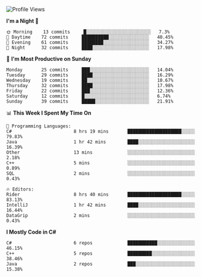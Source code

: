 <!--START_SECTION:waka-->
![Profile Views](http://img.shields.io/badge/Profile%20Views-0-blue)

**I'm a Night 🦉** 

```text
🌞 Morning    13 commits     █░░░░░░░░░░░░░░░░░░░░░░░░   7.3% 
🌆 Daytime    72 commits     ██████████░░░░░░░░░░░░░░░   40.45% 
🌃 Evening    61 commits     ████████░░░░░░░░░░░░░░░░░   34.27% 
🌙 Night      32 commits     ████░░░░░░░░░░░░░░░░░░░░░   17.98%

```
📅 **I'm Most Productive on Sunday** 

```text
Monday       25 commits     ███░░░░░░░░░░░░░░░░░░░░░░   14.04% 
Tuesday      29 commits     ████░░░░░░░░░░░░░░░░░░░░░   16.29% 
Wednesday    19 commits     ██░░░░░░░░░░░░░░░░░░░░░░░   10.67% 
Thursday     32 commits     ████░░░░░░░░░░░░░░░░░░░░░   17.98% 
Friday       22 commits     ███░░░░░░░░░░░░░░░░░░░░░░   12.36% 
Saturday     12 commits     █░░░░░░░░░░░░░░░░░░░░░░░░   6.74% 
Sunday       39 commits     █████░░░░░░░░░░░░░░░░░░░░   21.91%

```


📊 **This Week I Spent My Time On** 

```text
💬 Programming Languages: 
C#                       8 hrs 19 mins       ████████████████████░░░░░   79.83% 
Java                     1 hr 42 mins        ████░░░░░░░░░░░░░░░░░░░░░   16.39% 
Other                    13 mins             ░░░░░░░░░░░░░░░░░░░░░░░░░   2.18% 
C++                      5 mins              ░░░░░░░░░░░░░░░░░░░░░░░░░   0.89% 
SQL                      2 mins              ░░░░░░░░░░░░░░░░░░░░░░░░░   0.43%

🔥 Editors: 
Rider                    8 hrs 40 mins       ████████████████████░░░░░   83.13% 
IntelliJ                 1 hr 42 mins        ████░░░░░░░░░░░░░░░░░░░░░   16.44% 
DataGrip                 2 mins              ░░░░░░░░░░░░░░░░░░░░░░░░░   0.43%

```

**I Mostly Code in C#** 

```text
C#                       6 repos             ███████████░░░░░░░░░░░░░░   46.15% 
C++                      5 repos             █████████░░░░░░░░░░░░░░░░   38.46% 
Java                     2 repos             ███░░░░░░░░░░░░░░░░░░░░░░   15.38%

```



<!--END_SECTION:waka-->
